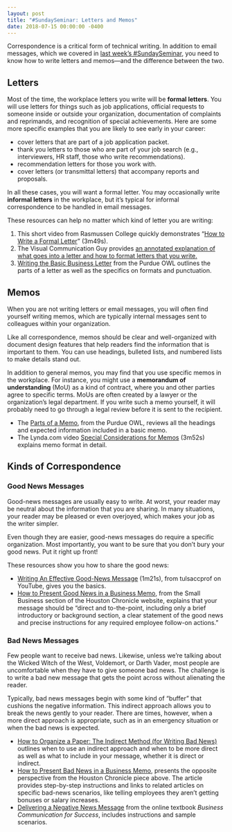 ```yaml
---
layout: post
title: "#SundaySeminar: Letters and Memos"
date: 2018-07-15 00:00:00 -0400
---
```

<p>Correspondence is a critical form of technical writing. In addition to email messages, which we covered in <a href="https://tracigardner.github.io/EmailSeminar" target="_blank">last week&rsquo;s #SundaySeminar</a>, you need to know how to write letters and memos—and the difference between the two.</p>
<h2 id="letters">Letters</h2>
<p>Most of the time, the workplace letters you write will be  <strong>formal letters</strong>. You will use letters for things such as job applications, official requests to someone inside or outside your organization,  documentation of complaints and reprimands, and recognition of special achievements. Here are some more specific examples that you are likely to see early in your career: </p>
<ul>
  <li>cover letters that are part of a job application packet. </li>
  <li>thank you letters to those who are part of your job search (e.g., interviewers, HR staff, those who write recommendations).</li>
  <li>recommendation letters for those you work with.</li>
  <li>cover letters (or transmittal letters) that accompany reports and proposals.</li>
</ul>
<p>In all these cases, you will want a formal letter. You may occasionally write <strong>informal letters</strong> in the workplace, but it’s typical for informal correspondence to be handled in email messages.</p>
<p>These resources can help no matter which kind of letter you are writing: </p>
<ol class="listDS">
<li>This short video from Rasmussen College quickly demonstrates “<a href="https://youtu.be/rizoxcRkNqY" target="_blank">How to Write a Formal Letter</a>” (3m49s).</li>
<li>The Visual Communication Guy provides <a href="http://thevisualcommunicationguy.com/2013/10/03/how-to-write-a-letter-in-business-letter-format/" target="_blank">an annotated explanation of what goes into a letter and how to format letters that you write.</li>
<li><a href="https://owl.purdue.edu/owl/subject_specific_writing/professional_technical_writing/basic_business_letters/the_basic_business_letter.html" target="_blank">Writing the Basic Business Letter</a> from the Purdue OWL outlines the parts of a letter as well as the specifics on formats and punctuation.</li>
</ol>
<h2 id="memos">Memos</h2>
<p>When you are not writing letters or email messages, you will often find yourself writing memos, which are typically internal messages sent to colleagues within your organization. </p>
<p>Like all correspondence, memos should be clear and well-organized with document design features that help readers find the information that is important to them. You can use headings, bulleted lists, and numbered lists to make details stand out.</p>
<p>In addition to general memos, you may find that you use specific memos in the workplace. For instance, you might use a <strong>memorandum of understanding</strong> (MoU) as a kind of contract, where you and other parties agree to specific terms. MoUs are often created by a lawyer or the organization’s legal department. If you write such a memo yourself, it will probably need to go through a legal review before it is sent to the recipient.</p>
<ul style="listDS">
<li>The <a href="https://owl.purdue.edu/owl/subject_specific_writing/professional_technical_writing/memos/parts_of_a_memo.html" target="_blank">Parts of a Memo</a>, from the Purdue OWL, reviews all the headings and expected information included in a basic memo.</li>
<li>The Lynda.com video <a href="https://www.lynda.com/Business-Skills-tutorials/Special-considerations-memos/147532/162434-4.html?org=vt.edu" target="_blank">Special Considerations for Memos</a> (3m52s) explains memo format in detail.</li>
</ul>
<h2 id="kinds">Kinds of Correspondence</h2>
<h3 id="good-news">Good News Messages</h3>
<p>Good-news messages are usually easy to write. At worst, your reader may be neutral about the information that you are sharing. In many situations, your reader may be pleased or even overjoyed, which makes your job as the writer simpler.</p>
<p>Even though they are easier, good-news messages do require a specific organization. Most importantly, you want to be sure that you don’t bury your good news. Put it right up front!</p>
<p>These resources show you how to share the good news:</p>
<ul class="listDS">
<li><a href="https://youtu.be/152hRhl_x60" target="_blank">Writing An Effective Good-News Message</a> (1m21s), from tulsaccprof on YouTube, gives you the basics.</li>
<li><a href="http://smallbusiness.chron.com/present-good-news-business-memo-39908.html" target="_blank">How to Present Good News in a Business Memo</a>, from the Small Business section of the Houston Chronicle website, explains that your message should be &ldquo;direct and to-the-point, including only a brief introductory or background section, a clear statement of the good news and precise instructions for any required employee follow-on actions.&rdquo;</li>
</ul>
<h3 id="bad-news">Bad News Messages</h3>
<p>Few people want to receive bad news. Likewise, unless we’re talking about the Wicked Witch of the West, Voldemort, or Darth Vader, most people are uncomfortable when they have to give someone bad news. The challenge is to write a bad new message that gets the point across without alienating the reader.</p>
 <p>Typically, bad news messages begin with some kind of “buffer” that cushions the negative information. This indirect approach allows you to break the news gently to your reader. There are times, however, when a more direct approach is appropriate, such as in an emergency situation or when the bad news is expected.</p>
 <ul class="listDS">
 <li><a href="http://thevisualcommunicationguy.com/writing/how-to-organize-a-paper/how-to-organize-a-paper-the-indirect-method-for-writing-bad-news/" target="_blank">How to Organize a Paper: The Indirect Method (for Writing Bad News)</a> outlines when to use an indirect approach and when to be more direct as well as what to include in your message, whether it is  direct or indirect.</li>
 <li><a href="http://smallbusiness.chron.com/present-bad-news-business-memo-39646.html" target="_blank">How to Present Bad News in a Business Memo</a>, presents the opposite perspective from the Houston Chronicle piece above. The article provides step-by-step instructions and links to related articles on specific bad-news scenarios, like telling employees they aren&rsquo;t getting bonuses or salary increases.</li>
 <li><a href="http://open.lib.umn.edu/businesscommunication/chapter/17-1-delivering-a-negative-news-message/" target="_blank">Delivering a Negative News Message</a> from the online textbook <em>Business Communication for Success</em>, includes instructions and sample scenarios.
 </ul>
